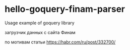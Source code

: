 # hello-goquery-finam-parser
Usage example of goquery library

загрузчик данных с сайта Финам

по мотивам статьи https://habr.com/ru/post/332700/
